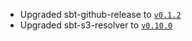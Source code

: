* Upgraded sbt-github-release to [`v0.1.2`](https://github.com/ohnosequences/sbt-github-release/releases/tag/v0.1.2)
* Upgraded sbt-s3-resolver to [`v0.10.0`](https://github.com/ohnosequences/sbt-s3-resolver/releases/tag/v0.10.0)
